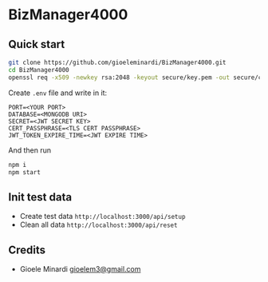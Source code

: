 # BizManager4000
## Quick start
```bash
git clone https://github.com/gioeleminardi/BizManager4000.git
cd BizManager4000
openssl req -x509 -newkey rsa:2048 -keyout secure/key.pem -out secure/cert.pem -days 365
```
Create `.env` file and write in it:
```
PORT=<YOUR PORT>
DATABASE=<MONGODB URI>
SECRET=<JWT SECRET KEY>
CERT_PASSPHRASE=<TLS CERT PASSPHRASE>
JWT_TOKEN_EXPIRE_TIME=<JWT EXPIRE TIME>
```
And then run
```bash
npm i
npm start
```

## Init test data
* Create test data `http://localhost:3000/api/setup`
* Clean all data `http://localhost:3000/api/reset`


## Credits
* Gioele Minardi <gioelem3@gmail.com>
